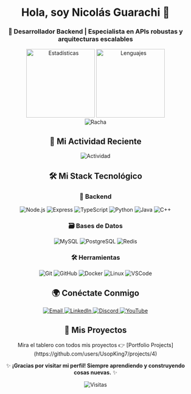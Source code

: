 <div align="center">
  <h1>Hola, soy Nicolás Guarachi 👋</h1>
  <h3>🚀 Desarrollador Backend | Especialista en APIs robustas y arquitecturas escalables</h3>

  <!-- Estadísticas principales -->
  <div>
    <img height="180" src="https://github-readme-stats.vercel.app/api?username=UsopKing7&show_icons=true&theme=dracula&include_all_commits=true" alt="Estadísticas"/>
    <img height="180" src="https://github-readme-stats.vercel.app/api/top-langs/?username=UsopKing7&layout=compact&theme=dracula" alt="Lenguajes"/>
  </div>
  
  <img src="https://github-readme-streak-stats.herokuapp.com?user=UsopKing7&theme=dracula" alt="Racha"/>

  <!-- Actividad reciente -->
  <h2>📌 Mi Actividad Reciente</h2>
  <img src="https://github-readme-activity-graph.vercel.app/graph?username=UsopKing7&theme=dracula&area=true&hide_border=true" alt="Actividad"/>

  <!-- Stack Tecnológico con iconos -->
  <h2>🛠 Mi Stack Tecnológico</h2>
  
  <h3>🔧 Backend</h3>
  <p>
    <img src="https://img.shields.io/badge/Node.js-339933?style=for-the-badge&logo=nodedotjs&logoColor=white" alt="Node.js"/>
    <img src="https://img.shields.io/badge/Express-000000?style=for-the-badge&logo=express&logoColor=white" alt="Express"/>
    <img src="https://img.shields.io/badge/TypeScript-3178C6?style=for-the-badge&logo=typescript&logoColor=white" alt="TypeScript"/>
    <img src="https://img.shields.io/badge/Python-3776AB?style=for-the-badge&logo=python&logoColor=white" alt="Python"/>
    <img src="https://img.shields.io/badge/Java-007396?style=for-the-badge&logo=java&logoColor=white" alt="Java"/>
    <img src="https://img.shields.io/badge/C++-00599C?style=for-the-badge&logo=c%2B%2B&logoColor=white" alt="C++"/>
  </p>

  <h3>🗃️ Bases de Datos</h3>
  <p>
    <img src="https://img.shields.io/badge/MySQL-4479A1?style=for-the-badge&logo=mysql&logoColor=white" alt="MySQL"/>
    <img src="https://img.shields.io/badge/PostgreSQL-4169E1?style=for-the-badge&logo=postgresql&logoColor=white" alt="PostgreSQL"/>
    <img src="https://img.shields.io/badge/Redis-DC382D?style=for-the-badge&logo=redis&logoColor=white" alt="Redis" />
  </p>

  <h3>🛠️ Herramientas</h3>
  <p>
    <img src="https://img.shields.io/badge/Git-F05032?style=for-the-badge&logo=git&logoColor=white" alt="Git"/>
    <img src="https://img.shields.io/badge/GitHub-181717?style=for-the-badge&logo=github&logoColor=white" alt="GitHub"/>
    <img src="https://img.shields.io/badge/Docker-2496ED?style=for-the-badge&logo=docker&logoColor=white" alt="Docker"/>
    <img src="https://img.shields.io/badge/Linux-FCC624?style=for-the-badge&logo=linux&logoColor=black" alt="Linux"/>
    <img src="https://img.shields.io/badge/VS_Code-007ACC?style=for-the-badge&logo=visualstudiocode&logoColor=white" alt="VSCode"/>
  </p>

  <!-- Conectemos -->
  <h2>🌍 Conéctate Conmigo</h2>
  <p>
    <a href="mailto:nicolasguarachi888@gmail.com">
      <img src="https://img.shields.io/badge/Gmail-D14836?style=for-the-badge&logo=gmail&logoColor=white" alt="Email"/>
    </a>
    <a href="https://www.linkedin.com/in/nicolas-guarachi-561694317/" target="_blank">
      <img src="https://img.shields.io/badge/LinkedIn-0A66C2?style=for-the-badge&logo=linkedin&logoColor=white" alt="LinkedIn"/>
    </a>
    <a href="https://discord.com/users/UsopKing7">
      <img src="https://img.shields.io/badge/Discord-5865F2?style=for-the-badge&logo=discord&logoColor=white" alt="Discord"/>
    </a>
    <a href="https://www.youtube.com/@limbertguarachi2400" target="_blank">
      <img src="https://img.shields.io/badge/YouTube-FF0000?style=for-the-badge&logo=youtube&logoColor=white" alt="YouTube"/>
    </a>
  </p>

  ## 🚀 Mis Proyectos
<p> Mira el tablero con todos mis proyectos 👉 [Portfolio Projects](https://github.com/users/UsopKing7/projects/4) </p>


  <p>✨ <strong>¡Gracias por visitar mi perfil! Siempre aprendiendo y construyendo cosas nuevas.</strong> ✨</p>
  <img src="https://komarev.com/ghpvc/?username=UsopKing7&color=blueviolet&style=flat-square" alt="Visitas"/>
</div>
